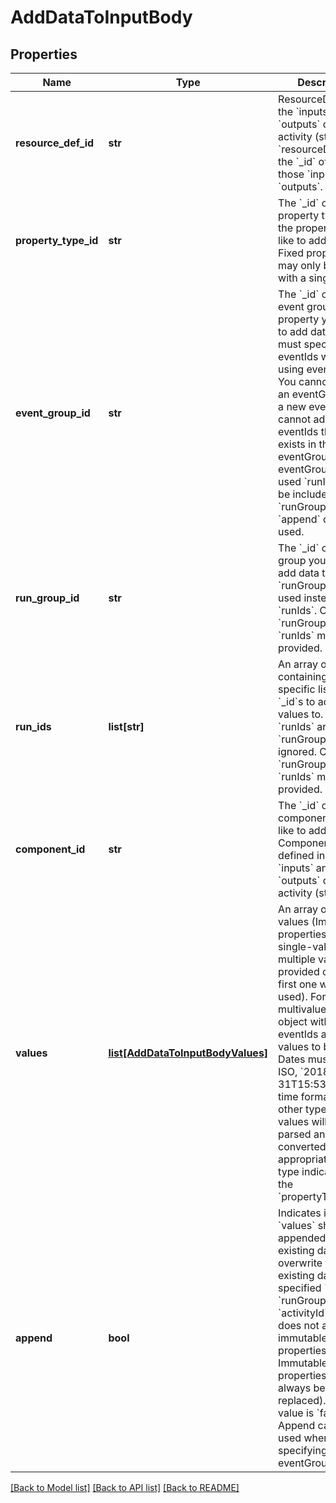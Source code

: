 # AddDataToInputBody

## Properties
Name | Type | Description | Notes
------------ | ------------- | ------------- | -------------
**resource_def_id** | **str** | ResourceDefs are the &#x60;inputs&#x60; and &#x60;outputs&#x60; of the activity (step). A &#x60;resourceDefId&#x60; is the &#x60;_id&#x60; of one of those &#x60;inputs&#x60; or &#x60;outputs&#x60;. | 
**property_type_id** | **str** | The &#x60;_id&#x60; of the property type, for the property you&#x27;d like to add data to. Fixed properties may only be set with a single value. | 
**event_group_id** | **str** | The &#x60;_id&#x60; of the event group for the property you&#x27;d like to add data to. You must specify eventIds when using eventGroupId. You cannot specify an eventGroupId for a new event. You cannot add more eventIds than what exists in the eventGroup. When eventGroupId is used &#x60;runIds&#x60; must be included. &#x60;runGroupIds&#x60; and &#x60;append&#x60; cannot be used. | [optional] 
**run_group_id** | **str** | The &#x60;_id&#x60; of the run group you&#x27;d like to add data to. &#x60;runGroupId&#x60; can be used instead of &#x60;runIds&#x60;. One of &#x60;runGroupId&#x60; or &#x60;runIds&#x60; must be provided. | 
**run_ids** | **list[str]** | An array of strings containing a specific list of run &#x60;_id&#x60;s to add the values to. When &#x60;runIds&#x60; are defined &#x60;runGroupId&#x60; will be ignored. One of &#x60;runGroupId&#x60; or &#x60;runIds&#x60; must be provided. | 
**component_id** | **str** | The &#x60;_id&#x60; of the component you&#x27;d like to add data to. Components are defined in the &#x60;inputs&#x60; and &#x60;outputs&#x60; of the activity (step) | [optional] 
**values** | [**list[AddDataToInputBodyValues]**](AddDataToInputBodyValues.md) | An array of string values (Immutable properties are single-valued. If multiple values are provided only the first one will be used). For multivalued data, an object with the eventIds and the values to be added. Dates must be in ISO, &#x60;2018-08-31T15:53:48.998Z&#x60; time format. All other types of values will be parsed and converted to the appropriate data type indicated by the &#x60;propertyTypeId&#x60;. | 
**append** | **bool** | Indicates if the &#x60;values&#x60; should be appended to the existing data or overwrite the existing data for the specified &#x60;runsIds&#x60;, &#x60;runGroupId&#x60;, or &#x60;activityId&#x60;.  (Note: It does not apply to immutable properties.  Immutable properties will always be replaced). Default value is &#x60;false&#x60;. Append cannot be used when specifying an eventGroupId.  | [optional] 

[[Back to Model list]](../README.md#documentation-for-models) [[Back to API list]](../README.md#documentation-for-api-endpoints) [[Back to README]](../README.md)

